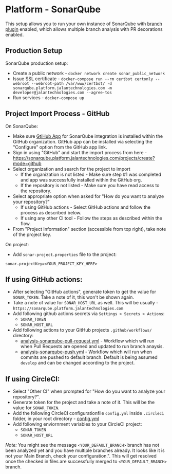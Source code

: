 # Platform - SonarQube

This setup allows you to run your own instance of SonarQube with [branch plugin](https://github.com/mc1arke/sonarqube-community-branch-plugin) enabled, which allows multiple branch analysis with PR decorations enabled.


## Production Setup

SonarQube production setup:

- Create a public network - `docker network create sonar_public_network`
- Issue SSL certificate - `docker-compose run --rm certbot certonly --webroot --webroot-path /var/www/certbot/ -d sonarqube.platform.jalantechnologies.com -m developer@jalantechnologies.com --agree-tos`
- Run services - `docker-compose up`

## Project Import Process - GitHub

On SonarQube:
- Make sure [GtiHub App](https://github.com/apps/jtc-platform-sonarqube) for SonarQube integration is installed within the GitHub organization. GitHub app can be installed via selecting the "Configure" option from the GitHub app link.
- Sign in using "GitHub" and start the import process from here - https://sonarqube.platform.jalantechnologies.com/projects/create?mode=github
- Select organization and search for the project to import
    - If the organization is not listed - Make sure step #1 was completed and app was successfully installed within the GitHub org.
    - If the repository is not listed - Make sure you have read access to the repository.
- Select appropriate option when asked for "How do you want to analyze your repository?"
    - If using GitHub actions - Select GitHub actions and follow the process as described below.
    - If using any other CI tool - Follow the steps as described within the flow.
- From "Project Information" section (accessible from top right), take note of the project key.

On project:
- Add `sonar-project.properties` file to the project:
```
sonar.projectKey=<YOUR_PROJECT_KEY_HERE>
```

## If using GitHub actions:
- After selecting "GitHub actions", generate token to get the value for `SONAR_TOKEN`. Take a note of it, this won't be shown again.
- Take a note of value for `SONAR_HOST_URL` as well. This will be usually - `https://sonarqube.platform.jalantechnologies.com`
- Add following github actions secrets via `Settings > Secrets > Actions`:
    - `SONAR_TOKEN`
    - `SONAR_HOST_URL`
- Add following actions to your GitHub projects `.github/workflows/` directory:
    - [analysis-sonarqube-pull-request.yml](https://github.com/jalantechnologies/platform-sonarqube/blob/main/github/actions/analysis-sonarqube-pull-request.yml) - Workflow which will run when Pull Requests are opened and updated to run branch anaysis.
    - [analysis-sonarqube-push.yml](https://github.com/jalantechnologies/platform-sonarqube/blob/main/github/actions/analysis-sonarqube-push.yml) - Workflow which will run when commits are pushed to default branch. Default is being assumed `develop` and can be changed according to the project.

## If using CircleCI:
- Select "Other CI" when prompted for "How do you want to analyze your repository?".
- Generate token for the project and take a note of it. This will be the value for `SONAR_TOKEN`.
- Add the following CircleCI configurationfile `config.yml` inside `.circleci` folder, in your root directory - [config.yml](https://github.com/jalantechnologies/platform-sonarqube/blob/main/circleci/workflows/config.yml)
- Add following enviornment variables to your CircleCI project:
    - `SONAR_TOKEN`
    - `SONAR_HOST_URL`

_Note:_ You might see the message `<YOUR_DEFAULT_BRANCH>` branch has not been analyzed yet and you have multiple branches already. It looks like it is not your Main Branch, check your configuration.". This will get resolved once the checked in files are successfully merged to `<YOUR_DEFAULT_BRANCH>` branch.
